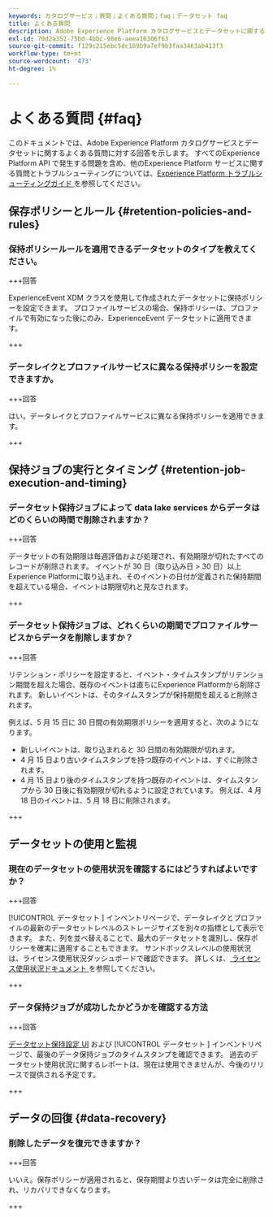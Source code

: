 ```yaml
---
keywords: カタログサービス；質問；よくある質問；faq；データセット faq
title: よくある質問
description: Adobe Experience Platform カタログサービスとデータセットに関するよくある質問への回答
exl-id: 70d2a352-75bd-4bbc-98e6-aeea16306f63
source-git-commit: f129c215ebc5dc169b9a7ef9b3faa3463ab413f3
workflow-type: tm+mt
source-wordcount: '473'
ht-degree: 1%

---
```


# よくある質問 {#faq}

このドキュメントでは、Adobe Experience Platform カタログサービスとデータセットに関するよくある質問に対する回答を示します。 すべてのExperience Platform API で発生する問題を含め、他のExperience Platform サービスに関する質問とトラブルシューティングについては、[Experience Platform トラブルシューティングガイド ](../landing/troubleshooting.md) を参照してください。

## 保存ポリシーとルール {#retention-policies-and-rules}

### 保持ポリシールールを適用できるデータセットのタイプを教えてください。

+++回答

ExperienceEvent XDM クラスを使用して作成されたデータセットに保持ポリシーを設定できます。 プロファイルサービスの場合、保持ポリシーは、プロファイルで有効になった後にのみ、ExperienceEvent データセットに適用できます。

+++

### データレイクとプロファイルサービスに異なる保持ポリシーを設定できますか。

+++回答

はい。データレイクとプロファイルサービスに異なる保持ポリシーを適用できます。

+++

## 保持ジョブの実行とタイミング {#retention-job-execution-and-timing}

### データセット保持ジョブによって data lake services からデータはどのくらいの時間で削除されますか？

+++回答

データセットの有効期限は毎週評価および処理され、有効期限が切れたすべてのレコードが削除されます。 イベントが 30 日（取り込み日 > 30 日）以上Experience Platformに取り込まれ、そのイベントの日付が定義された保持期間を超えている場合、イベントは期限切れと見なされます。

+++

### データセット保持ジョブは、どれくらいの期間でプロファイルサービスからデータを削除しますか？

+++回答

リテンション・ポリシーを設定すると、イベント・タイムスタンプがリテンション期間を超えた場合、既存のイベントは直ちにExperience Platformから削除されます。 新しいイベントは、そのタイムスタンプが保持期間を超えると削除されます。

例えば、5 月 15 日に 30 日間の有効期限ポリシーを適用すると、次のようになります。

- 新しいイベントは、取り込まれると 30 日間の有効期限が切れます。
- 4 月 15 日より古いタイムスタンプを持つ既存のイベントは、すぐに削除されます。
- 4 月 15 日より後のタイムスタンプを持つ既存のイベントは、タイムスタンプから 30 日後に有効期限が切れるように設定されています。 例えば、4 月 18 日のイベントは、5 月 18 日に削除されます。

+++

## データセットの使用と監視

### 現在のデータセットの使用状況を確認するにはどうすればよいですか？

+++回答

[!UICONTROL  データセット ] インベントリページで、データレイクとプロファイルの最新のデータセットレベルのストレージサイズを別々の指標として表示できます。 また、列を並べ替えることで、最大のデータセットを識別し、保存ポリシーを確実に適用することもできます。 サンドボックスレベルの使用状況は、ライセンス使用状況ダッシュボードで確認できます。 詳しくは、[ ライセンス使用状況ドキュメント ](../dashboards/guides/license-usage.md) を参照してください。

+++

### データ保持ジョブが成功したかどうかを確認する方法

+++回答

[ データセット保持設定 UI](./datasets/user-guide.md#data-retention-policy) および [!UICONTROL  データセット ] インベントリページで、最後のデータ保持ジョブのタイムスタンプを確認できます。 過去のデータセット使用状況に関するレポートは、現在は使用できませんが、今後のリリースで提供される予定です。

+++

## データの回復 {#data-recovery}

### 削除したデータを復元できますか？

+++回答

いいえ。保存ポリシーが適用されると、保存期間より古いデータは完全に削除され、リカバリできなくなります。

+++
